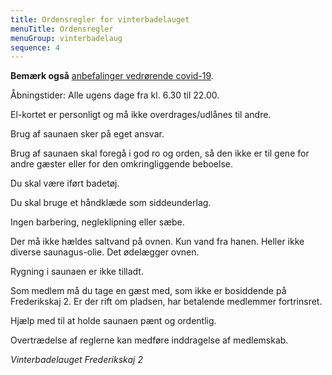 ```yaml
---
title: Ordensregler for vinterbadelauget
menuTitle: Ordensregler
menuGroup: vinterbadelaug
sequence: 4
---
```

**Bemærk også** [anbefalinger vedrørende covid-19](../covid-19/).

Åbningstider: Alle ugens dage fra kl. 6.30 til&nbsp;22.00.

El-kortet er personligt og må ikke overdrages/udlånes til andre.

Brug af saunaen sker på eget ansvar.

Brug af saunaen skal foregå i god ro og orden, så den ikke er til gene for andre gæster eller for den omkringliggende beboelse.

Du skal være iført badetøj.

Du skal bruge et håndklæde som siddeunderlag.

Ingen barbering, negleklipning eller sæbe.

Der må ikke hældes saltvand på ovnen. Kun vand fra hanen. Heller ikke diverse saunagus-olie. Det ødelægger ovnen.

Rygning i saunaen er ikke tilladt.

Som medlem må du tage en gæst med, som ikke er bosiddende på Frederikskaj 2. Er der rift om pladsen, har betalende medlemmer fortrinsret.

Hjælp med til at holde saunaen pænt og ordentlig.

Overtrædelse af reglerne kan medføre inddragelse af medlemskab.

_Vinterbadelauget Frederikskaj&nbsp;2_
